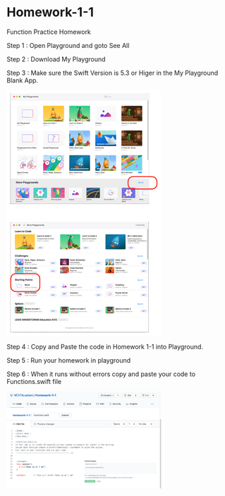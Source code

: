 # Homework-1-1
Function Practice Homework

Step 1 : Open Playground and goto See All

Step 2 : Download My Playground

Step 3 : Make sure the Swift Version is 5.3 or Higer in the My Playground Blank App.

<p align="left">
  <img src="./playground.png" width="350" title="hover text">
</p>


Step 4 : Copy and Paste the code in Homework 1-1 into Playground.

Step 5 : Run your homework in playground 

Step 6 : When it runs without errors copy and paste your code to Functions.swift file

<p align="left">
  <img src="./commit.png" width="350" title="hover text">
</p>
